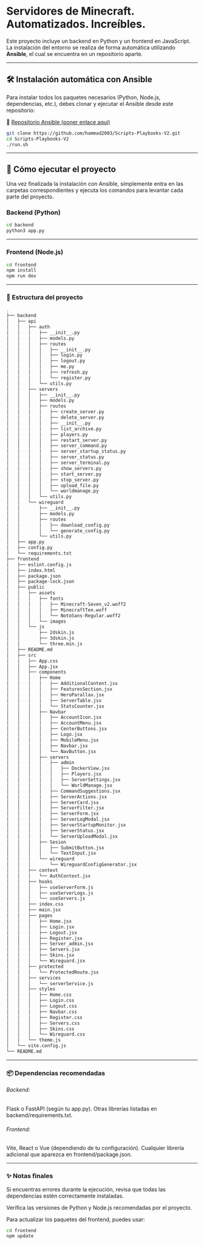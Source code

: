 # Servidores de Minecraft. Automatizados. Increíbles.

Este proyecto incluye un backend en Python y un frontend en JavaScript.  
La instalación del entorno se realiza de forma automática utilizando **Ansible**, el cual se encuentra en un repositorio aparte.

---

## 🛠️ Instalación automática con Ansible

Para instalar todos los paquetes necesarios (Python, Node.js, dependencias, etc.), debes clonar y ejecutar el Ansible desde este repositorio:

🔗 [Repositorio Ansible (poner enlace aquí)](https://github.com/hammad2003/Scripts-Playbooks-V2)

```bash
git clone https://github.com/hammad2003/Scripts-Playbooks-V2.git
cd Scripts-Playbooks-V2
./run.sh
```

---

## 🚀 Cómo ejecutar el proyecto

Una vez finalizada la instalación con Ansible, simplemente entra en las carpetas correspondientes y ejecuta los comandos para levantar cada parte del proyecto.

### Backend (Python)

```bash
cd backend
python3 app.py
```
---

### Frontend (Node.js)

```bash
cd frontend
npm install
npm run dev
```

---

### 🧱 Estructura del proyecto

```bash
.
├── backend
│   ├── api
│   │   ├── auth
│   │   │   ├── __init__.py
│   │   │   ├── models.py
│   │   │   ├── routes
│   │   │   │   ├── __init__.py
│   │   │   │   ├── login.py
│   │   │   │   ├── logout.py
│   │   │   │   ├── me.py
│   │   │   │   ├── refresh.py
│   │   │   │   └── register.py
│   │   │   └── utils.py
│   │   ├── servers
│   │   │   ├── __init__.py
│   │   │   ├── models.py
│   │   │   ├── routes
│   │   │   │   ├── create_server.py
│   │   │   │   ├── delete_server.py
│   │   │   │   ├── __init__.py
│   │   │   │   ├── list_archive.py
│   │   │   │   ├── players.py
│   │   │   │   ├── restart_server.py
│   │   │   │   ├── server_command.py
│   │   │   │   ├── server_startup_status.py
│   │   │   │   ├── server_status.py
│   │   │   │   ├── server_terminal.py
│   │   │   │   ├── show_servers.py
│   │   │   │   ├── start_server.py
│   │   │   │   ├── stop_server.py
│   │   │   │   ├── upload_file.py
│   │   │   │   └── worldmanage.py
│   │   │   └── utils.py
│   │   └── wireguard
│   │       ├── __init__.py
│   │       ├── models.py
│   │       ├── routes
│   │       │   ├── download_config.py
│   │       │   └── generate_config.py
│   │       └── utils.py
│   ├── app.py
│   ├── config.py
│   └── requirements.txt
├── frontend
│   ├── eslint.config.js
│   ├── index.html
│   ├── package.json
│   ├── package-lock.json
│   ├── public
│   │   ├── assets
│   │   │   ├── fonts
│   │   │   │   ├── Minecraft-Seven_v2.woff2
│   │   │   │   ├── MinecraftTen.woff
│   │   │   │   └── NotoSans-Regular.woff2
│   │   │   └── images
│   │   └── js
│   │       ├── 2dskin.js
│   │       ├── 3dskin.js
│   │       └── three.min.js
│   ├── README.md
│   ├── src
│   │   ├── App.css
│   │   ├── App.jsx
│   │   ├── components
│   │   │   ├── Home
│   │   │   │   ├── AdditionalContent.jsx
│   │   │   │   ├── FeaturesSection.jsx
│   │   │   │   ├── HeroParallax.jsx
│   │   │   │   ├── ServerTable.jsx
│   │   │   │   └── StatsCounter.jsx
│   │   │   ├── Navbar
│   │   │   │   ├── AccountIcon.jsx
│   │   │   │   ├── AccountMenu.jsx
│   │   │   │   ├── CenterButtons.jsx
│   │   │   │   ├── Logo.jsx
│   │   │   │   ├── MobileMenu.jsx
│   │   │   │   ├── Navbar.jsx
│   │   │   │   └── NavButton.jsx
│   │   │   ├── servers
│   │   │   │   ├── admin
│   │   │   │   │   ├── DockerView.jsx
│   │   │   │   │   ├── Players.jsx
│   │   │   │   │   ├── ServerSettings.jsx
│   │   │   │   │   └── WorldManage.jsx
│   │   │   │   ├── CommandSuggestions.jsx
│   │   │   │   ├── ServerActions.jsx
│   │   │   │   ├── ServerCard.jsx
│   │   │   │   ├── ServerFilter.jsx
│   │   │   │   ├── ServerForm.jsx
│   │   │   │   ├── ServerLogModal.jsx
│   │   │   │   ├── ServerStartupMonitor.jsx
│   │   │   │   ├── ServerStatus.jsx
│   │   │   │   └── ServerUploadModal.jsx
│   │   │   ├── Sesion
│   │   │   │   ├── SubmitButton.jsx
│   │   │   │   └── TextInput.jsx
│   │   │   └── wireguard
│   │   │       └── WireguardConfigGenerator.jsx
│   │   ├── context
│   │   │   └── AuthContext.jsx
│   │   ├── hooks
│   │   │   ├── useServerForm.js
│   │   │   ├── useServerLogs.js
│   │   │   └── useServers.js
│   │   ├── index.css
│   │   ├── main.jsx
│   │   ├── pages
│   │   │   ├── Home.jsx
│   │   │   ├── Login.jsx
│   │   │   ├── Logout.jsx
│   │   │   ├── Register.jsx
│   │   │   ├── Server_admin.jsx
│   │   │   ├── Servers.jsx
│   │   │   ├── Skins.jsx
│   │   │   └── Wireguard.jsx
│   │   ├── protected
│   │   │   └── ProtectedRoute.jsx
│   │   ├── services
│   │   │   └── serverService.js
│   │   ├── styles
│   │   │   ├── Home.css
│   │   │   ├── Login.css
│   │   │   ├── Logout.css
│   │   │   ├── Navbar.css
│   │   │   ├── Register.css
│   │   │   ├── Servers.css
│   │   │   ├── Skins.css
│   │   │   └── Wireguard.css
│   │   └── theme.js
│   └── vite.config.js
└── README.md
```

---

### 📦 Dependencias recomendadas

###### Backend:

Flask o FastAPI (según tu app.py).
Otras librerías listadas en backend/requirements.txt.

###### Frontend:

Vite, React o Vue (dependiendo de tu configuración).
Cualquier librería adicional que aparezca en frontend/package.json.

---


### ✨ Notas finales
Si encuentras errores durante la ejecución, revisa que todas las dependencias estén correctamente instaladas.

Verifica las versiones de Python y Node.js recomendadas por el proyecto.

Para actualizar los paquetes del frontend, puedes usar:

```bash
cd frontend
npm update
```
